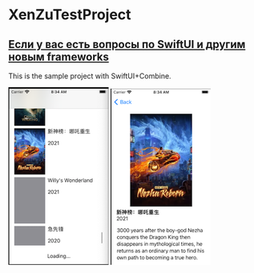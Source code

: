 # XenZuTestProject

## [Если у вас есть вопросы по SwiftUI и другим новым frameworks](https://t.me/swift_ui) <br> 

This is the sample project with SwiftUI+Combine.

![](Assets/1_0_1_1.png)
![](Assets/1_0_1_2.png)
